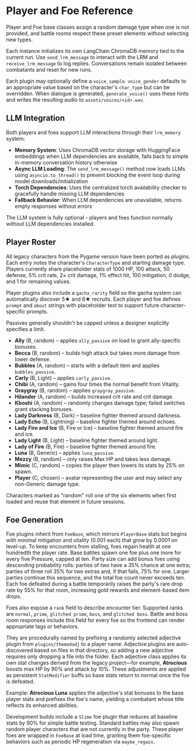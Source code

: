 # Player and Foe Reference

Player and Foe base classes assign a random damage type when one is not
provided, and battle rooms respect these preset elements without selecting new
types.

Each instance initializes its own LangChain ChromaDB memory tied to the current
run. Use `send_lrm_message` to interact with the LRM and `receive_lrm_message`
to log replies. Conversations remain isolated between combatants and reset for
new runs.

Each plugin may optionally define a `voice_sample`. `voice_gender` defaults to
an appropriate value based on the character's `char_type` but can be
overridden. When dialogue is generated, `generate_voice()` uses these hints and
writes the resulting audio to `assets/voices/<id>.wav`.

## LLM Integration

Both players and foes support LLM interactions through their `lrm_memory` system:

- **Memory System**: Uses ChromaDB vector storage with HuggingFace embeddings when LLM dependencies are available, falls back to simple in-memory conversation history otherwise
- **Async LLM Loading**: The `send_lrm_message()` method now loads LLMs using `asyncio.to_thread()` to prevent blocking the event loop during model downloads/initialization
- **Torch Dependencies**: Uses the centralized torch availability checker to gracefully handle missing LLM dependencies
- **Fallback Behavior**: When LLM dependencies are unavailable, returns empty responses without errors

The LLM system is fully optional - players and foes function normally without LLM dependencies installed.

## Player Roster
All legacy characters from the Pygame version have been ported as plugins.
Each entry notes the character's `CharacterType` and starting damage type.
Players currently share placeholder stats of 1000 HP, 100 attack, 50 defense,
5% crit rate, 2× crit damage, 1% effect hit, 100 mitigation, 0 dodge, and 1
for remaining values.

Player plugins also include a `gacha_rarity` field so the gacha system can
automatically discover 5★ and 6★ recruits.
Each player and foe defines `prompt` and `about` strings with placeholder text
to support future character-specific prompts.

Passives generally shouldn't be capped unless a designer explicitly specifies a limit.

- **Ally** (B, random) – applies `ally_passive` on load to grant ally-specific bonuses.
- **Becca** (B, random) – builds high attack but takes more damage from lower defense.
- **Bubbles** (A, random) – starts with a default item and applies `bubbles_passive`.
- **Carly** (B, Light) – applies `carly_passive`.
- **Chibi** (A, random) – gains four times the normal benefit from Vitality.
- **Graygray** (B, random) – applies `graygray_passive`.
- **Hilander** (A, random) – builds increased crit rate and crit damage.
- **Kboshi** (A, random) – randomly changes damage type; failed switches grant stacking bonuses.
- **Lady Darkness** (B, Dark) – baseline fighter themed around darkness.
- **Lady Echo** (B, Lightning) – baseline fighter themed around echoes.
- **Lady Fire and Ice** (B, Fire or Ice) – baseline fighter themed around fire and ice.
- **Lady Light** (B, Light) – baseline fighter themed around light.
- **Lady of Fire** (B, Fire) – baseline fighter themed around fire.
- **Luna** (B, Generic) – applies `luna_passive`.
- **Mezzy** (B, random) – only raises Max HP and takes less damage.
- **Mimic** (C, random) – copies the player then lowers its stats by 25% on spawn.
- **Player** (C, chosen) – avatar representing the user and may select any non-Generic damage type.

Characters marked as "random" roll one of the six elements when first loaded
and reuse that element in future sessions.

## Foe Generation
Foe plugins inherit from `FoeBase`, which mirrors `PlayerBase` stats but begins
with minimal mitigation and vitality (0.001 each) that grow by 0.0001 on
level-up. To keep encounters from stalling, foes regain health at one hundredth
the player rate. Base battles spawn one foe plus one more for every five
Pressure, capped at ten. Party size can add bonus foes using descending
probability rolls: parties of two have a 35% chance at one extra; parties of
three roll 35% for two extras and, if that fails, 75% for one. Larger parties
continue this sequence, and the total foe count never exceeds ten.
Each foe defeated during a battle temporarily raises the party's rare drop rate
by 55% for that room, increasing gold rewards and element-based item drops.

Foes also expose a `rank` field to describe encounter tier. Supported ranks are
`normal`, `prime`, `glitched prime`, `boss`, and `glitched boss`. Battle and
boss room responses include this field for every foe so the frontend can render
appropriate tags or behaviors.
 
They are procedurally named by prefixing a randomly selected adjective plugin
from `plugins/themedadj` to a player name. Adjective plugins are
auto-discovered based on files in that directory, so adding a new adjective
requires only dropping a file into the folder. Each adjective class applies its own
stat changes derived from the legacy project—for example, **Atrocious** boosts
max HP by 90% and attack by 10%. These adjustments are applied as persistent
`StatModifier` buffs so base stats return to normal once the foe is defeated.

Example: **Atrocious Luna** applies the adjective's stat bonuses to the base
player stats and prefixes the foe's name, yielding a combatant whose title
reflects its enhanced abilities.

Development builds include a `Slime` foe plugin that reduces all baseline stats
by 90% for simple battle testing. Standard battles may also spawn random player
characters that are not currently in the party. These player foes are wrapped in
`FoeBase` at load time, granting them foe-specific behaviors such as periodic
HP regeneration via `maybe_regain`.
